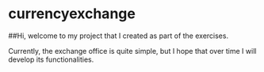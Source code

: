 # currencyexchange

##Hi, welcome to my project that I created as part of the exercises.

Currently, the exchange office is quite simple, but I hope that over time I will develop its functionalities.
